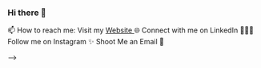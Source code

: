 ### Hi there 👋

 📫 How to reach me: 
Visit my [Website ](https://palashakare.netlify.app/)🌐
Connect with me on LinkedIn 👨🏻‍💻
Follow me on Instagram ✨
Shoot Me an Email 💌

-->
